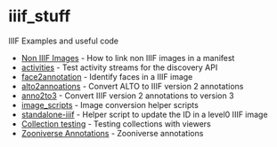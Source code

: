 # iiif_stuff
IIIF Examples and useful code

 * [Non IIIF Images](simple_images/) - How to link non IIIF images in a manifest
 * [activities](activities/) - Test activity streams for the discovery API
 * [face2annotation](face2annotation/) - Identify faces in a IIIF image
 * [alto2annoations](alto2annotations/) - Convert ALTO to IIIF version 2 annotations
 * [anno2to3](anno2to3/) - Convert IIIF version 2 annotations to version 3
 * [image_scripts](image_scripts/) - Image conversion helper scripts
 * [standalone-iiif](standalone-iiif/) - Helper script to update the ID in a level0 IIIF image
 * [Collection testing](collections/) - Testing collections with viewers
 * [Zooniverse Annotations](zooniverse/) - Zooniverse annotations
